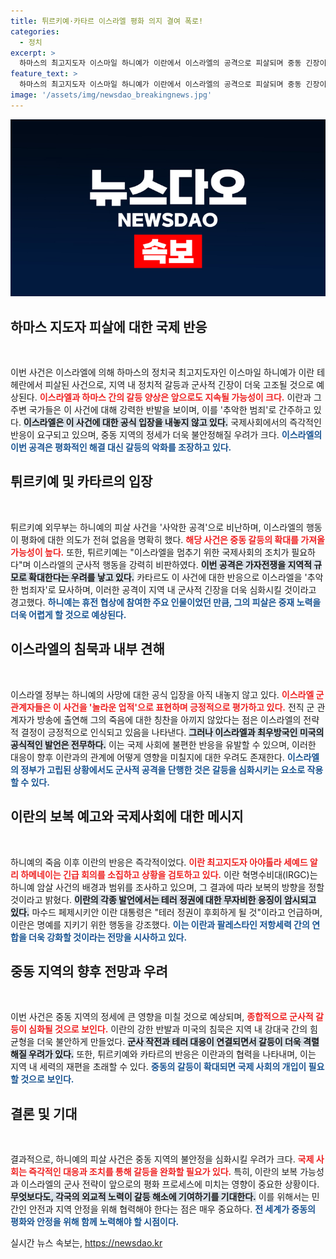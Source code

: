 ```yaml
---
title: 튀르키예·카타르 이스라엘 평화 의지 결여 폭로!
categories:
  - 정치
excerpt: >
  하마스의 최고지도자 이스마일 하니예가 이란에서 이스라엘의 공격으로 피살되며 중동 긴장이 고조되고 있다. 이란, 튀르키예, 카타르가 이스라엘을 강력 비난하고 보복을 예고한 가운데, 미국은 침묵을 지키고 있다. 국제사회 조치가 시급하다.
feature_text: >
  하마스의 최고지도자 이스마일 하니예가 이란에서 이스라엘의 공격으로 피살되며 중동 긴장이 고조되고 있다. 이란, 튀르키예, 카타르가 이스라엘을 강력 비난하고 보복을 예고한 가운데, 미국은 침묵을 지키고 있다. 국제사회 조치가 시급하다.
image: '/assets/img/newsdao_breakingnews.jpg'
---
```


<p><img src="/assets/img/newsdao_breakingnews.jpg" alt="cryptoinkorea 속보" /></p>

<h2 data-ke-size="size26">하마스 지도자 피살에 대한 국제 반응</h2>

<p data-ke-size="size16">&nbsp;</p>

<p>이번 사건은 이스라엘에 의해 하마스의 정치국 최고지도자인 이스마일 하니예가 이란 테헤란에서 피살된 사건으로, 지역 내 정치적 갈등과 군사적 긴장이 더욱 고조될 것으로 예상된다. <b><span style="color: #ee2323;">이스라엘과 하마스 간의 갈등 양상은 앞으로도 지속될 가능성이 크다.</span></b> 이란과 그 주변 국가들은 이 사건에 대해 강력한 반발을 보이며, 이를 '추악한 범죄'로 간주하고 있다. <b><span style="background-color: #21538527;">이스라엘은 이 사건에 대한 공식 입장을 내놓지 않고 있다.</span></b> 국제사회에서의 즉각적인 반응이 요구되고 있으며, 중동 지역의 정세가 더욱 불안정해질 우려가 크다. <b><span style="color: #1a5490;">이스라엘의 이번 공격은 평화적인 해결 대신 갈등의 악화를 조장하고 있다.</span></b></p>

<h2 data-ke-size="size26">튀르키예 및 카타르의 입장</h2>

<p data-ke-size="size16">&nbsp;</p>

<p>튀르키예 외무부는 하니예의 피살 사건을 '사악한 공격'으로 비난하며, 이스라엘의 행동이 평화에 대한 의도가 전혀 없음을 명확히 했다. <b><span style="color: #ee2323;">해당 사건은 중동 갈등의 확대를 가져올 가능성이 높다.</span></b> 또한, 튀르키예는 "이스라엘을 멈추기 위한 국제사회의 조치가 필요하다"며 이스라엘의 군사적 행동을 강력히 비판하였다. <b><span style="background-color: #21538527;">이번 공격은 가자전쟁을 지역적 규모로 확대한다는 우려를 낳고 있다.</span></b> 카타르도 이 사건에 대한 반응으로 이스라엘을 '추악한 범죄자'로 묘사하며, 이러한 공격이 지역 내 군사적 긴장을 더욱 심화시킬 것이라고 경고했다. <b><span style="color: #1a5490;">하니예는 휴전 협상에 참여한 주요 인물이었던 만큼, 그의 피살은 중재 노력을 더욱 어렵게 할 것으로 예상된다.</span></b></p>

<h2 data-ke-size="size26">이스라엘의 침묵과 내부 견해</h2>

<p data-ke-size="size16">&nbsp;</p>

<p>이스라엘 정부는 하니예의 사망에 대한 공식 입장을 아직 내놓지 않고 있다. <b><span style="color: #ee2323;">이스라엘 군 관계자들은 이 사건을 '놀라운 업적'으로 표현하며 긍정적으로 평가하고 있다.</span></b> 전직 군 관계자가 방송에 출연해 그의 죽음에 대한 칭찬을 아끼지 않았다는 점은 이스라엘의 전략적 결정이 긍정적으로 인식되고 있음을 나타낸다. <b><span style="background-color: #21538527;">그러나 이스라엘과 최우방국인 미국의 공식적인 발언은 전무하다.</span></b> 이는 국제 사회에 불편한 반응을 유발할 수 있으며, 이러한 대응이 향후 이란과의 관계에 어떻게 영향을 미칠지에 대한 우려도 존재한다. <b><span style="color: #1a5490;">이스라엘의 정부가 고립된 상황에서도 군사적 공격을 단행한 것은 갈등을 심화시키는 요소로 작용할 수 있다.</span></b></p>

<h2 data-ke-size="size26">이란의 보복 예고와 국제사회에 대한 메시지</h2>

<p data-ke-size="size16">&nbsp;</p>

<p>하니예의 죽음 이후 이란의 반응은 즉각적이었다. <b><span style="color: #ee2323;">이란 최고지도자 아야톨라 세예드 알리 하메네이는 긴급 회의를 소집하고 상황을 검토하고 있다.</span></b> 이란 혁명수비대(IRGC)는 하니예 암살 사건의 배경과 범위를 조사하고 있으며, 그 결과에 따라 보복의 방향을 정할 것이라고 밝혔다. <b><span style="background-color: #21538527;">이란의 각종 발언에서는 테러 정권에 대한 무자비한 응징이 암시되고 있다.</span></b> 마수드 페제시키안 이란 대통령은 "테러 정권이 후회하게 될 것"이라고 언급하며, 이란은 명예를 지키기 위한 행동을 강조했다. <b><span style="color: #1a5490;">이는 이란과 팔레스타인 저항세력 간의 연합을 더욱 강화할 것이라는 전망을 시사하고 있다.</span></b></p>

<h2 data-ke-size="size26">중동 지역의 향후 전망과 우려</h2>

<p data-ke-size="size16">&nbsp;</p>

<p>이번 사건은 중동 지역의 정세에 큰 영향을 미칠 것으로 예상되며, <b><span style="color: #ee2323;">종합적으로 군사적 갈등이 심화될 것으로 보인다.</span></b> 이란의 강한 반발과 미국의 침묵은 지역 내 강대국 간의 힘 균형을 더욱 불안하게 만들었다. <b><span style="background-color: #21538527;">군사 작전과 테러 대응이 연결되면서 갈등이 더욱 격렬해질 우려가 있다.</span></b> 또한, 튀르키예와 카타르의 반응은 이란과의 협력을 나타내며, 이는 지역 내 세력의 재편을 초래할 수 있다. <b><span style="color: #1a5490;">중동의 갈등이 확대되면 국제 사회의 개입이 필요할 것으로 보인다.</span></b></p>

<h2 data-ke-size="size26">결론 및 기대</h2>

<p data-ke-size="size16">&nbsp;</p>

<p>결과적으로, 하니예의 피살 사건은 중동 지역의 불안정을 심화시킬 우려가 크다. <b><span style="color: #ee2323;">국제 사회는 즉각적인 대응과 조치를 통해 갈등을 완화할 필요가 있다.</span></b> 특히, 이란의 보복 가능성과 이스라엘의 군사 전략이 앞으로의 평화 프로세스에 미치는 영향이 중요한 상황이다. <b><span style="background-color: #21538527;">무엇보다도, 각국의 외교적 노력이 갈등 해소에 기여하기를 기대한다.</span></b> 이를 위해서는 민간인 안전과 지역 안정을 위해 협력해야 한다는 점은 매우 중요하다. <b><span style="color: #1a5490;">전 세계가 중동의 평화와 안정을 위해 함께 노력해야 할 시점이다.</span></b></p>
실시간 뉴스 속보는, <a href="https://newsdao.kr" rel="dofollow">https://newsdao.kr</a>


